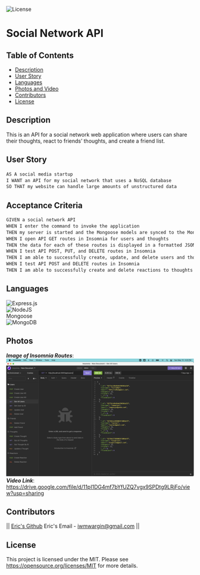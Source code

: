 
  ![License](https://img.shields.io/badge/License-MIT-yellow.svg)
  # Social Network API
  ## Table of Contents
  * [Description](#description)
  * [User Story](#user-story)
  * [Languages](#languages)
  * [Photos and Video](#photos)
  * [Contributors](#contributors)
  * [License](#license)
  

  ## Description
   This is an API for a social network web application where users can share their thoughts, 
   react to friends’ thoughts, and create a friend list.
  
  ## User Story
  ``` md
  AS A social media startup
  I WANT an API for my social network that uses a NoSQL database
  SO THAT my website can handle large amounts of unstructured data
  ```
  ## Acceptance Criteria
  ``` md
  GIVEN a social network API
  WHEN I enter the command to invoke the application
  THEN my server is started and the Mongoose models are synced to the MongoDB database
  WHEN I open API GET routes in Insomnia for users and thoughts
  THEN the data for each of these routes is displayed in a formatted JSON
  WHEN I test API POST, PUT, and DELETE routes in Insomnia
  THEN I am able to successfully create, update, and delete users and thoughts in my database
  WHEN I test API POST and DELETE routes in Insomnia
  THEN I am able to successfully create and delete reactions to thoughts and add and remove friends to a user’s friend list
  ```
  
  ## Languages
   ![Express.js](https://img.shields.io/badge/express.js-%23404d59.svg?style=for-the-badge&logo=express&logoColor=%2361DAFB)
   <br>
    ![NodeJS](https://img.shields.io/badge/node.js-6DA55F?style=for-the-badge&logo=node.js&logoColor=white)
   <br>
    Mongoose
   <br>
    ![MongoDB](https://img.shields.io/badge/MongoDB-%234ea94b.svg?style=for-the-badge&logo=mongodb&logoColor=white)
   

  ## Photos
  _**Image of Insomnia Routes**_:
  <br>
  <img src="https://github.com/iwmwargin/social-network-api/blob/main/Insomnia.png">
  <br>
  _**Video Link**_:
  <br>
  https://drive.google.com/file/d/11pI1DG4mf7bYfUZQ7vgx9SPDtg9LRjFo/view?usp=sharing
 
  
  
  ## Contributors
  ||
  [Eric's Github](https://github.com/iwmwargin) Eric's Email - iwmwargin@gmail.com
  ||

  ## License
  This project is licensed under the MIT. Please see https://opensource.org/licenses/MIT for more details.  



